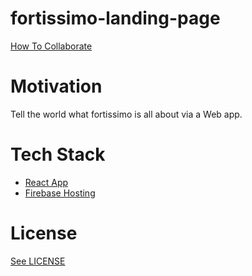 # fortissimo-landing-page

[How To Collaborate](https://github.com/fortissimo-ff/fortissimo-landing-page/blob/master/How-To-Collaborate.md)

# Motivation

Tell the world what fortissimo is all about via a Web app. 

# Tech Stack

* [React App](https://github.com/facebook/create-react-app)
* [Firebase Hosting](https://github.com/woniesong92/firebase-hosting-guide)

# License

[See LICENSE](https://github.com/fortissimo-ff/fortissimo-landing-page/blob/master/LICENSE.md)